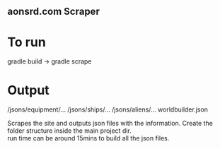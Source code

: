 ## aonsrd.com Scraper

# To run 
gradle build -> gradle scrape

# Output
/jsons/equipment/...
/jsons/ships/...
/jsons/aliens/...
worldbuilder.json

Scrapes the site and outputs json files with the information. Create the folder structure inside the main project dir.  
run time can be around 15mins to build all the json files.
